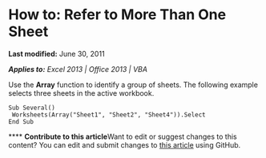
# How to: Refer to More Than One Sheet

 **Last modified:** June 30, 2011

 _**Applies to:** Excel 2013 | Office 2013 | VBA_

Use the  **Array** function to identify a group of sheets. The following example selects three sheets in the active workbook.




```
Sub Several() 
 Worksheets(Array("Sheet1", "Sheet2", "Sheet4")).Select 
End Sub
```


****   **Contribute to this article**Want to edit or suggest changes to this content? You can edit and submit changes to  [this article](https://github.com/jhershey00/VBA_Excel_Test/OpenXMLCon/articles/70641be2-04fc-d8d7-631b-c87e6c270957.md) using GitHub.


